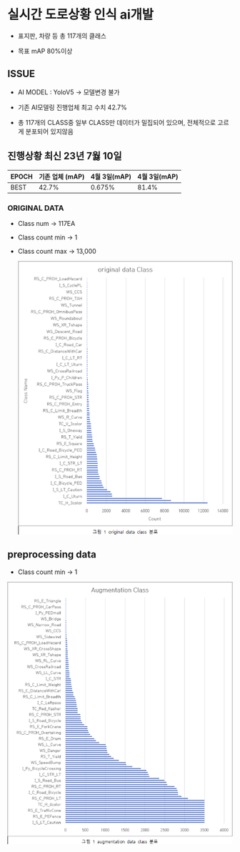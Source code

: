 # 실시간 도로상황 인식 ai개발

- 표지판, 차량 등 총 117개의 클래스

- 목표 mAP 80%이상

## ISSUE


- AI MODEL : YoloV5 -> 모델변경 불가

- 기존 AI모델링 진행업체 최고 수치 42.7%

- 총 117개의 CLASS중 일부 CLASS만 데이터가 밀집되어 있으며, 전체적으로 고르게 분포되어 있지않음
  


## 진행상황 최신 23년 7웛 10일

| EPOCH | 기존 업체 (mAP) | 4월 3일(mAP)        | 4월 3일(mAP)       |
| ----- | --------------  | ------------------- |------------------- |
| BEST  | 42.7%           | 0.675%              | 81.4%              |

### ORIGINAL DATA

- Class num -> 117EA

- Class count min -> 1

- Class count max -> 13,000

    ![original_class](https://github.com/Ztrillion/object_detection/blob/master/plots/original_class.png)




## preprocessing data

- Class count min -> 1

![prep_class](https://github.com/Ztrillion/object_detection/blob/master/plots/prep_class.png)
